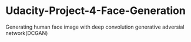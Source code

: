 # Udacity-Project-4-Face-Generation
Generating human face image with deep convolution generative adversial network(DCGAN)
